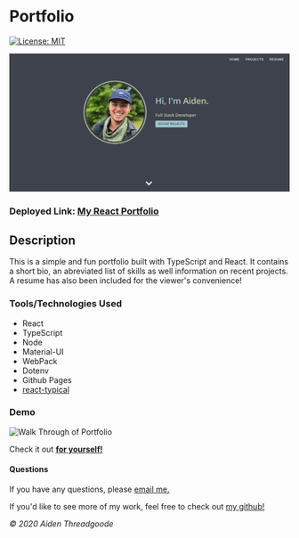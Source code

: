 # Portfolio 

[![License: MIT](https://img.shields.io/badge/License-MIT-green.svg)](https://choosealicense.com/licenses/mit/)

![Image of Start Screen](./public/images/demo.png)

### Deployed Link: [My React Portfolio](https://a-thread.github.io/aiden-portfolio/)

## Description

This is a simple and fun portfolio built with TypeScript and React. It contains a short bio, an abreviated list of skills as well information on recent projects. A resume has also been included for the viewer's convenience!

### Tools/Technologies Used

* React
* TypeScript
* Node
* Material-UI
* WebPack
* Dotenv
* Github Pages
* [react-typical](https://www.producthunt.com/posts/react-typical)

### Demo 

![Walk Through of Portfolio](./public/images/demo.gif)

Check it out [**for yourself!**](https://a-thread.github.io/aiden-portfolio/)

#### Questions

    

If you have any questions, please [email me.](mailto:aiden.threadgoode@gmail.com)

If you'd like to see more of my work, feel free to check out [my github!](https://github.com/a-thread)

*© 2020 Aiden Threadgoode*

    
